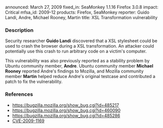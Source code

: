 announced: March 27, 2009
fixed_in: SeaMonkey 1.1.16
          Firefox 3.0.8
impact: Critical
mfsa_id: 2009-12
products: Firefox, SeaMonkey
reporter: Guido Landi, Andre, Michael Rooney, Martin
title: XSL Transformation vulnerability

<h3>Description</h3>

<p>Security researcher <strong>Guido Landi</strong> discovered that a
XSL stylesheet could be used to crash the browser during a XSL
transformation.  An attacker could potentially use this crash to run
arbitrary code on a victim's computer.</p>

<p>This vulnerability was also previously reported as a stability
problem by Ubuntu community member, <strong>Andre</strong>.  Ubuntu
community member <strong>Michael Rooney</strong> reported Andre's
findings to Mozilla, and Mozilla community member <strong>Martin</strong>
helped reduce Andre's original testcase and contributed a patch to fix
the vulnerability.</p>

<h3>References</h3>

<ul>
  <li><a href="https://bugzilla.mozilla.org/show_bug.cgi?id=485217">https://bugzilla.mozilla.org/show_bug.cgi?id=485217</a></li>
  <li><a href="https://bugzilla.mozilla.org/show_bug.cgi?id=460090">https://bugzilla.mozilla.org/show_bug.cgi?id=460090</a></li>
  <li><a href="https://bugzilla.mozilla.org/show_bug.cgi?id=485286">https://bugzilla.mozilla.org/show_bug.cgi?id=485286</a></li>
  <li><a class="ex-ref" href="http://cve.mitre.org/cgi-bin/cvename.cgi?name=CVE-2009-1169">CVE-2009-1169</a></li>
</ul>



